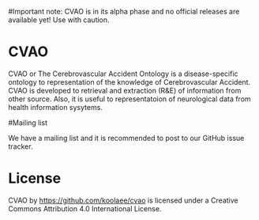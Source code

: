 #Important note: 
CVAO is in its alpha phase and no official releases are available yet! Use with caution.

# CVAO
CVAO or The Cerebrovascular Accident Ontology is a disease-specific ontology to representation of the knowledge of Cerebrovascular Accident.
CVAO is developed to retrieval and extraction (R&E) of information from other source. Also, it is useful to representatoion of neurological data from health information sysytems. 

#Mailing list

We have a mailing list and it is recommended to post to our GitHub issue tracker. 

# License
CVAO by https://github.com/koolaee/cvao is licensed under a Creative Commons Attribution 4.0 International License.
